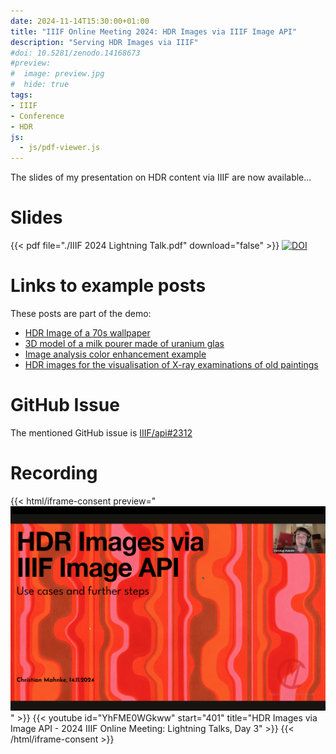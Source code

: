 ```yaml
---
date: 2024-11-14T15:30:00+01:00
title: "IIIF Online Meeting 2024: HDR Images via IIIF Image API"
description: "Serving HDR Images via IIIF"
#doi: 10.5281/zenodo.14168673
#preview:
#  image: preview.jpg
#  hide: true
tags:
- IIIF
- Conference
- HDR
js:
  - js/pdf-viewer.js
---
```


The slides of my presentation on HDR content via IIIF are now available...

<!--more-->

# Slides

{{< pdf file="./IIIF 2024 Lightning Talk.pdf" download="false" >}}
[![DOI](https://zenodo.org/badge/DOI/10.5281/zenodo.14168673.svg)](https://doi.org/10.5281/zenodo.14168673)

# Links to example posts

These posts are part of the demo:

* [HDR Image of a 70s wallpaper](https://christianmahnke.de/en/post/hdr-iiif/)
* [3D model of a milk pourer made of uranium glas](https://christianmahnke.de/en/post/uv-photogrammetry/)
* [Image analysis color enhancement example](https://christianmahnke.de/en/post/hdr-image-analysis/)
* [HDR images for the visualisation of X-ray examinations of old paintings](https://christianmahnke.de/en/post/hdr-radiography-visualisation/)

# GitHub Issue

The mentioned GitHub issue is [IIIF/api#2312](https://github.com/IIIF/api/issues/2312)

# Recording

{{< html/iframe-consent preview="<img class='video-preview' src='preview.jpg' alt='Vorschau'>" >}}
    {{< youtube id="YhFME0WGkww" start="401" title="HDR Images via Image API - 2024 IIIF Online Meeting: Lightning Talks, Day 3" >}}
{{< /html/iframe-consent >}}
